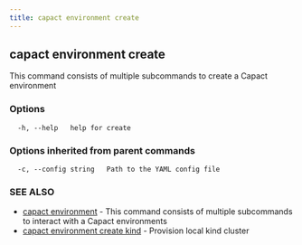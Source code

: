 ```yaml
---
title: capact environment create
---
```


## capact environment create

This command consists of multiple subcommands to create a Capact environment

### Options

```
  -h, --help   help for create
```

### Options inherited from parent commands

```
  -c, --config string   Path to the YAML config file
```

### SEE ALSO

* [capact environment](capact_environment.md)	 - This command consists of multiple subcommands to interact with a Capact environments
* [capact environment create kind](capact_environment_create_kind.md)	 - Provision local kind cluster

